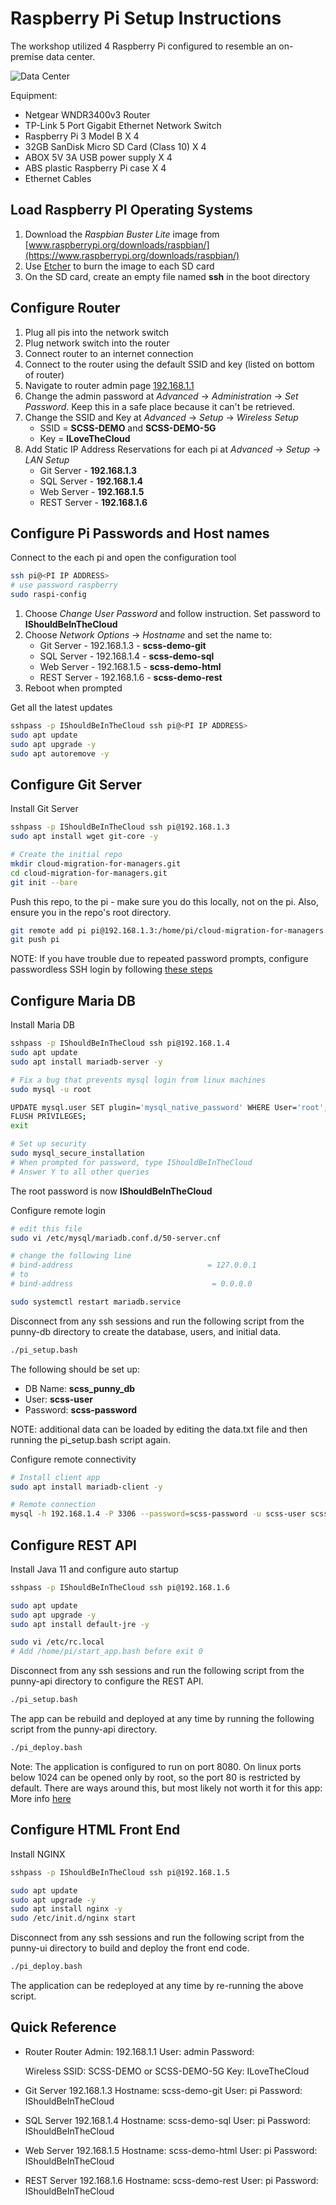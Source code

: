 # Raspberry Pi Setup Instructions

The workshop utilized 4 Raspberry Pi configured to resemble an on-premise data
center.

![Data Center](data-center.png)

Equipment:

- Netgear WNDR3400v3 Router
- TP-Link 5 Port Gigabit Ethernet Network Switch
- Raspberry Pi 3 Model B X 4
- 32GB SanDisk Micro SD Card (Class 10) X 4
- ABOX 5V 3A USB power supply X 4
- ABS plastic Raspberry Pi case X 4
- Ethernet Cables

## Load Raspberry PI Operating Systems

1. Download the _Raspbian Buster Lite_ image from
   [www.raspberrypi.org/downloads/raspbian/](https://www.raspberrypi.org/downloads/raspbian/)
1. Use [Etcher](https://www.balena.io/etcher/) to burn the image to each SD card
1. On the SD card, create an empty file named **ssh** in the boot directory

## Configure Router

1. Plug all pis into the network switch
1. Plug network switch into the router
1. Connect router to an internet connection
1. Connect to the router using the default SSID and key (listed on bottom of
router)
1. Navigate to router admin page [192.168.1.1](http://192.168.1.1)
1. Change the admin password at _Advanced_ -> _Administration_ -> _Set
   Password_. Keep this in a safe place because it can't be retrieved.
1. Change the SSID and Key at _Advanced_ -> _Setup_ -> _Wireless Setup_
   - SSID = **SCSS-DEMO** and **SCSS-DEMO-5G**
   - Key = **ILoveTheCloud**
1. Add Static IP Address Reservations for each pi at _Advanced_ -> _Setup_ ->
   _LAN Setup_
   - Git Server - **192.168.1.3**
   - SQL Server - **192.168.1.4**
   - Web Server - **192.168.1.5**
   - REST Server - **192.168.1.6**

## Configure Pi Passwords and Host names

Connect to the each pi and open the configuration tool

```bash
ssh pi@<PI IP ADDRESS>
# use password raspberry
sudo raspi-config
```

1. Choose _Change User Password_ and follow instruction. Set password to
**IShouldBeInTheCloud**
1. Choose _Network Options_ -> _Hostname_ and set the name to:
   - Git Server - 192.168.1.3 - **scss-demo-git**
   - SQL Server - 192.168.1.4 - **scss-demo-sql**
   - Web Server - 192.168.1.5 - **scss-demo-html**
   - REST Server - 192.168.1.6 - **scss-demo-rest**
1. Reboot when prompted

Get all the latest updates

```bash
sshpass -p IShouldBeInTheCloud ssh pi@<PI IP ADDRESS>
sudo apt update
sudo apt upgrade -y
sudo apt autoremove -y
```

## Configure Git Server

Install Git Server
```bash
sshpass -p IShouldBeInTheCloud ssh pi@192.168.1.3
sudo apt install wget git-core -y

# Create the initial repo
mkdir cloud-migration-for-managers.git
cd cloud-migration-for-managers.git
git init --bare
```

Push this repo, to the pi - make sure you do this locally, not on the pi. Also,
ensure you in the repo's root directory.

```bash
git remote add pi pi@192.168.1.3:/home/pi/cloud-migration-for-managers.git
git push pi
```

NOTE: If you have trouble due to repeated password prompts, configure
passwordless SSH login by following [these
steps](https://linuxize.com/post/how-to-setup-passwordless-ssh-login/)

## Configure Maria DB

Install Maria DB

``` bash
sshpass -p IShouldBeInTheCloud ssh pi@192.168.1.4
sudo apt update
sudo apt install mariadb-server -y

# Fix a bug that prevents mysql login from linux machines
sudo mysql -u root

UPDATE mysql.user SET plugin='mysql_native_password' WHERE User='root';
FLUSH PRIVILEGES;
exit

# Set up security
sudo mysql_secure_installation
# When prompted for password, type IShouldBeInTheCloud
# Answer Y to all other queries
```

The root password is now **IShouldBeInTheCloud**



Configure remote login
``` bash
# edit this file
sudo vi /etc/mysql/mariadb.conf.d/50-server.cnf

# change the following line
# bind-address                              = 127.0.0.1
# to
# bind-address                               = 0.0.0.0

sudo systemctl restart mariadb.service
```

Disconnect from any ssh sessions and run the following script from the punny-db
directory to create the database, users, and initial data. 

``` bash
./pi_setup.bash
```

The following should be set up:
- DB Name: **scss_punny_db**
- User: **scss-user**
- Password: **scss-password**

NOTE: additional data can be loaded by editing the data.txt file and then
running the pi_setup.bash script again.

Configure remote connectivity

``` bash
# Install client app
sudo apt install mariadb-client -y

# Remote connection
mysql -h 192.168.1.4 -P 3306 --password=scss-password -u scss-user scss_punny_db
```

## Configure REST API

Install Java 11 and configure auto startup

``` bash
sshpass -p IShouldBeInTheCloud ssh pi@192.168.1.6

sudo apt update
sudo apt upgrade -y
sudo apt install default-jre -y

sudo vi /etc/rc.local
# Add /home/pi/start_app.bash before exit 0
```

Disconnect from any ssh sessions and run the following script from the punny-api
directory to configure the REST API.

``` bash
./pi_setup.bash
```

The app can be rebuild and deployed at any time by running the following script
from the punny-api directory.

``` bash
./pi_deploy.bash
```

Note: The application is configured to run on port 8080. On linux ports below
1024 can be opened only by root, so the port 80 is restricted by default. There
are ways around this, but most likely not worth it for this app: More info
[here](https://stackoverflow.com/questions/33703965/how-can-i-run-a-spring-boot-application-on-port-80)

## Configure HTML Front End

Install NGINX

``` bash
sshpass -p IShouldBeInTheCloud ssh pi@192.168.1.5

sudo apt update
sudo apt upgrade -y
sudo apt install nginx -y
sudo /etc/init.d/nginx start
```

Disconnect from any ssh sessions and run the following script from the punny-ui
directory to build and deploy the front end code.

``` bash
./pi_deploy.bash
```

The application can be redeployed at any time by re-running the above script.

## Quick Reference
- Router
    Router Admin: 192.168.1.1
    User: admin
    Password: <redacted>

    Wireless
    SSID: SCSS-DEMO or SCSS-DEMO-5G
    Key: ILoveTheCloud

- Git Server
    192.168.1.3
    Hostname: scss-demo-git
    User: pi
    Password: IShouldBeInTheCloud

- SQL Server
    192.168.1.4
    Hostname: scss-demo-sql
    User: pi
    Password: IShouldBeInTheCloud

- Web Server
    192.168.1.5
    Hostname: scss-demo-html
    User: pi
    Password: IShouldBeInTheCloud

- REST Server
    192.168.1.6
    Hostname: scss-demo-rest
    User: pi
    Password: IShouldBeInTheCloud

